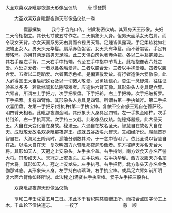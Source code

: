   大圣欢喜双身毗那夜迦天形像品仪轨
　　唐 憬瑟撰




　　大圣欢喜双身毗那夜迦天形像品仪轨一卷

　　　　憬瑟撰集
　　我今于含光口传。制此秘密仪轨。其双身天王形像。夫妇二天令相抱立。其长七寸或五寸作之。二天俱象头人身。但男天面系女天右肩。而令现女天背。亦女天面系男天右肩而令视男天背。足踵皆俱露现。手足柔软犹如壮肥端正女人。男天头无华鬘。肩系赤色袈裟。女天头有华鬘。而不著袈裟。手足有璎珞环。亦用其两足蹈男天足端。此二天俱白肉色著赤色裙。各以二手互抱腰上。其右手覆左手背。二天右手中指端。令至左手中指中节背上。此相抱像表六处之爱。六处之爱者。一者以鼻各触爱背。二者以臆合爱。三者以手抱爱腰。四者以腹合爱。五者以二足蹈爱。六者著赤色裙。是偏表敬爱故。有行者造供六爱敬像。此人必得国王大臣后妃婇女及以一切诸人敬爱。发勇猛信心。莫生一念疑滞。往往证验甚以多多　若欲修调和法除障难者。应造供六臂天像。其形象头人身具足六臂。六臂者。所谓左上手把刀。次手把果盘。下手把轮。右上手把棒。次手把跛折罗。下手把索。复有四臂像。其形象头人身具足四臂。所谓右第一手执钺斧。第二手把欢喜团盘。左第一手把牙(或执杵)第二手执宝棒。复依不空奋怒王观自在菩萨经。明四臂天相者。此毗那夜迦金刚。其形象头人身具足四臂。左一手执金刚杵。次手持钺斧。右一手执罥索。次手持三叉戟。此形像品仪轨。能秘择器授。此大圣天王。大自在天变化自在身故。秘法云。六通自在故名圣天。智慧自在故名大自在天。成就敬爱故名双身毗那夜迦王。成就五谷故名六臂天。又如经所说。魔醯首罗智自在。大海龙王降雨时。悉能分别数其渧。于一念中皆明了。依此圣说以智慧自在故。以名大自在天　复次明四方六臂毗那夜迦形像者。东方摧碎天亦名无台大将。其形如天人。天冠之上安象头。左手执伞盖。右手持剑。南方饮食天亦名严髻大将。其形如天人。天冠之上安象头。左手执索。右手执华鬘。西方衣服天亦名顶行大将。其形如天人。冠之上安龙头。左手执弓。右手把箭。北方象头天亦名金色伽那钵底。其形象头人身。左手持白琉璃珠。右手执宝棒。或具足六臂如前所明　复六面六臂像如经所说。此法秘之(满贤右手执宝棒。爱子左手把三股杵)。

　　双身毗那夜迦天形像品仪轨

　　享和二年壬戍夏五月二日。求此本于智积院慈顺僧正所。而挍合点国字命工上木。丰山轮下僧快道志。
　　一挍了　　　　　　　　　　慈　顺


